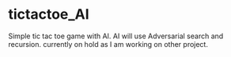 # tictactoe_AI
Simple tic tac toe game with AI.
AI will use Adversarial search and recursion.
currently on hold as I am working on other project.
